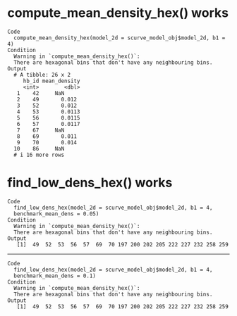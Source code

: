 # compute_mean_density_hex() works

    Code
      compute_mean_density_hex(model_2d = scurve_model_obj$model_2d, b1 = 4)
    Condition
      Warning in `compute_mean_density_hex()`:
      There are hexagonal bins that don't have any neighbouring bins.
    Output
      # A tibble: 26 x 2
         hb_id mean_density
         <int>        <dbl>
       1    42     NaN     
       2    49       0.012 
       3    52       0.012 
       4    53       0.0113
       5    56       0.0115
       6    57       0.0117
       7    67     NaN     
       8    69       0.011 
       9    70       0.014 
      10    86     NaN     
      # i 16 more rows

# find_low_dens_hex() works

    Code
      find_low_dens_hex(model_2d = scurve_model_obj$model_2d, b1 = 4,
      benchmark_mean_dens = 0.05)
    Condition
      Warning in `compute_mean_density_hex()`:
      There are hexagonal bins that don't have any neighbouring bins.
    Output
       [1]  49  52  53  56  57  69  70 197 200 202 205 222 227 232 258 259

---

    Code
      find_low_dens_hex(model_2d = scurve_model_obj$model_2d, b1 = 4,
      benchmark_mean_dens = 0.1)
    Condition
      Warning in `compute_mean_density_hex()`:
      There are hexagonal bins that don't have any neighbouring bins.
    Output
       [1]  49  52  53  56  57  69  70 197 200 202 205 222 227 232 258 259

